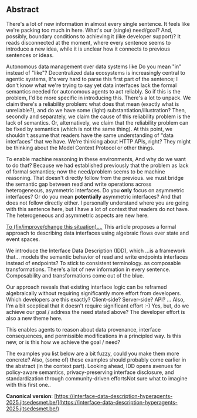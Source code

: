## Abstract

<!-- https://www.principiae.be/pdfs/TM&Th-2.0-summary.pdf -->
<!-- Context: Why the need is so pressing or important -->
<!-- Need: Why something needed to be done at all -->
<!-- Task: What was undertaken to address the need -->
<!-- Object: What the present document does or covers -->
<!-- Findings: What the work done yielded or revealed -->
<!-- Conclusion: What the findings mean for the audience -->
<!-- Perspectives: What the future holds, beyond this work -->

<span class="comment" data-author="RV">There's a lot of new information in almost every single sentence. It feels like we're packing too much in here. What's our (single) need/goal? And, possibly, boundary conditions to achieving it (like developer support)? It reads disconnected at the moment, where every sentence seems to introduce a new idea, while it is unclear how it connects to previous sentences or ideas.</span>


<!-- Context: Why the need is so pressing or important -->
Autonomous data management over data systems like <span class="comment" data-author="RT">Do you mean "in" instead of "like"?</span> Decentralized data ecosystems is increasingly central to agentic systems,
<span class="comment" data-author="RV">It's very hard to parse this first part of the sentence; I don't know what we're trying to say</span>
yet data interfaces lack the formal semantics needed for autonomous agents to act reliably.
<span class="comment" data-author="RV">So if this is the problem, I'd be more specific in introducing this. There's a lot to unpack. We claim there's a reliability problem: what does that mean (exactly what is unreliable?), and do we have some (light) substantiation/illustration? Then, secondly and separately, we claim the cause of this reliability problem is the lack of semantics. Or, alternatively, we claim that the reliability problem can be fixed by semantics (which is not the same thing).</span>
<span class="comment" data-author="RV">At this point, we shouldn't assume that readers have the same understanding of <q>data interfaces</q> that we have. We're thinking about HTTP APIs, right? They might be thinking about the Model Context Protocol or other things.</span>
<!-- Need: Why something needed to be done at all -->
To enable machine reasoning in these environments,
<span class="comment" data-author="RV">And why do we want to do that? Because we had established previously that the problem as lack of formal semantics; now the need/problem seems to be machine reasoning. That doesn't directly follow from the previous.</span>
we must bridge the semantic gap between read and write operations across heterogeneous, asymmetric interfaces.
<span class="comment" data-author="RT">Do you **only** focus on asymmetric interfaces? Or do you mean **potentially** asymmetric interfaces?</span>
<span class="comment" data-author="RV">And that does not follow directly either. I personally understand where you are going with this sentence here, but I have a lot of context that readers do not have. The heterogeneous and asymmetric aspects are new here.</span>
<!-- Task: What was undertaken to address the need -->
<ins class="comment" data-author="RV">To (fix/improve/change this situation)…,</ins>
This article proposes a formal approach to describing data interfaces using algebraic flows over state and event spaces.
<!-- Object: What the present document does or covers -->
We introduce the Interface Data Description (IDD), which <span class="comment" data-author="RT">...is a framework that...</span> models the semantic behavior of read and write endpoints <span class="comment" data-author="RT">interfaces instead of endpoints? To stick to consistent terminology.</span> as composable transformations.
<span class="comment" data-author="RV">There's a lot of new information in every sentence. Composability and transformations come out of the blue.</span>
<!-- Findings: What the work done yielded or revealed -->
Our approach reveals that existing interface logic can be reframed algebraically without requiring significantly more effort from developers. <span class="comment" data-author="RT">Which developers are this exactly? Client-side? Server-side? API? ... Also, I'm a bit sceptical that it doesn't require significant effort :-)</span>
<span class="comment" data-author="RV">Yes, but, do we achieve our goal / address the need stated above? The developer effort is also a new theme here.</span>
<!-- Conclusion: What the findings mean for the audience -->
This enables agents to reason about data provenance, interface consequences, and permissible modifications in a principled way.
<span class="comment" data-author="RV">Is this new, or is this how we achieve the goal / need?</span>
<!-- Perspectives: What the future holds, beyond this work -->
<span class="comment" data-author="RT">The examples you list below are a bit fuzzy, could you make them more concrete?</span>
<span class="comment" data-author="RT">Also, (some of) these examples should probably come earlier in the abstract (in the context part).</span>
Looking ahead, IDD opens avenues for policy-aware semantics,
privacy-preserving interface disclosure, and standardization through community-driven efforts<span class="comment" data-author="RT">Not sure what to imagine with this first one.</span>.

<!--
<br>
<span id="keywords"><span class="title">Keywords: SPARQL, SPARQL tooling, modular parser</span> </span>
<br>
-->

**Canonical version**: [https://interface-data-description-hyperagents-2025.jitsedesmet.be/](https://interface-data-description-hyperagents-2025.jitsedesmet.be/)

